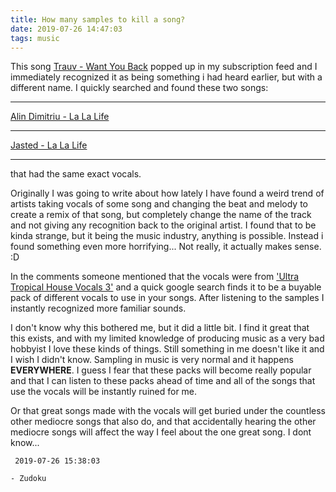 ```yaml
---
title: How many samples to kill a song?
date: 2019-07-26 14:47:03
tags: music
---
```


This song [Trauv - Want You Back](https://www.youtube.com/watch?v=tt9yRlQ8zvw) popped up in my subscription feed and I immediately recognized it as being something i had heard earlier, but with a different name. I quickly searched and found these two songs: 

---

[Alin Dimitriu - La La Life](https://www.youtube.com/watch?v=DjIywwUCNPE) 

---

[Jasted - La La Life](https://www.youtube.com/watch?v=TFSd9PsA_xQ) 

---


that had the same exact vocals.

Originally I was going to write about how lately I have found a weird trend of artists taking vocals of some song and changing the beat and melody to create a remix of that song, but completely change the name of the track and not giving any recognition back to the original artist. I found that to be kinda strange, but it being the music industry, anything is possible. Instead i found something even more horrifying... Not really, it actually makes sense. :D 

In the comments someone mentioned that the vocals were from ['Ultra Tropical House Vocals 3'](https://vandalism-sounds.com/ultra-tropical-house-vocals-3.html) and a quick google search finds it to be a buyable pack of different vocals to use in your songs. After listening to the samples I instantly recognized more familiar sounds.

I don't know why this bothered me, but it did a little bit. I find it great that this exists, and with my limited knowledge of producing music as a very bad hobbyist I love these kinds of things. Still something in me doesn't like it and I wish I didn't know. Sampling in music is very normal and it happens __EVERYWHERE__. I guess I fear that these packs will become really popular and that I can listen to these packs ahead of time and all of the songs that use the vocals will be instantly ruined for me. 

Or that great songs made with the vocals will get buried under the countless other mediocre songs that also do, and that accidentally hearing the other mediocre songs will affect the way I feel about the one great song. I dont know...

` 2019-07-26 15:38:03`

`- Zudoku`